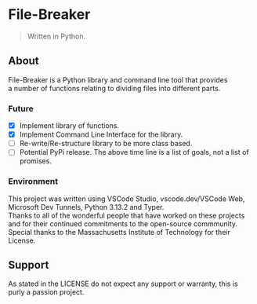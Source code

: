 # File-Breaker
> Written in Python.
## About
File-Breaker is a Python library and command line tool that provides<br/>
a number of functions relating to dividing files into different parts.
### Future
- [x] Implement library of functions.
- [x] Implement Command Line Interface for the library.
- [ ] Re-write/Re-structure library to be more class based.
- [ ] Potential PyPi release.
The above time line is a list of goals, not a list of promises.
### Environment
This project was written using VSCode Studio, vscode.dev/VSCode Web, Microsoft Dev Tunnels, Python 3.13.2 and Typer.<br/>
Thanks to all of the wonderful people that have worked on these projects and for their continued commitments to the open-source commmunity.
Special thanks to the Massachusetts Institute of Technology for their License.
## Support
As stated in the LICENSE do not expect any support or warranty, this is purly a passion project.
